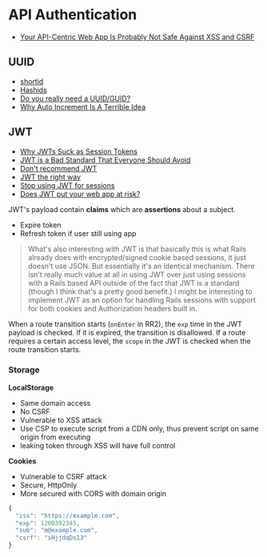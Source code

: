 # API Authentication

* [Your API-Centric Web App Is Probably Not Safe Against XSS and CSRF](http://www.redotheweb.com/2015/11/09/api-security.html)

## UUID

* [shortid](https://github.com/dylang/shortid)
* [Hashids](http://hashids.org/)
* [Do you really need a UUID/GUID?](https://rclayton.silvrback.com/do-you-really-need-a-uuid-guid)
* [Why Auto Increment Is A Terrible Idea](https://www.clever-cloud.com/blog/engineering/2015/05/20/why-auto-increment-is-a-terrible-idea/)

## JWT

* [Why JWTs Suck as Session Tokens](https://developer.okta.com/blog/2017/08/17/why-jwts-suck-as-session-tokens)
* [JWT is a Bad Standard That Everyone Should Avoid](https://paragonie.com/blog/2017/03/jwt-json-web-tokens-is-bad-standard-that-everyone-should-avoid)
* [Don't recommend JWT](https://github.com/shieldfy/API-Security-Checklist/issues/6#issuecomment-317308169)
* [JWT the right way](https://stormpath.com/blog/jwt-the-right-way)
* [Stop using JWT for sessions](http://cryto.net/~joepie91/blog/2016/06/13/stop-using-jwt-for-sessions/)
* [Does JWT put your web app at risk?](http://blog.prevoty.com/does-jwt-put-your-web-app-at-risk)

JWT's payload contain **claims** which are **assertions** about a subject.

* Expire token
* Refresh token if user still using app

> What's also interesting with JWT is that basically this is what Rails already does with encrypted/signed cookie based sessions, it just doesn't use JSON. But essentially it's an identical mechanism. There isn't really much value at all in using JWT over just using sessions with a Rails based API outside of the fact that JWT is a standard (though I think that's a pretty good benefit.) I might be interesting to implement JWT as an option for handling Rails sessions with support for both cookies and Authorization headers built in.

When a route transition starts (`onEnter` in RR2), the `exp` time in the JWT payload is checked. If it is expired, the transition is disallowed. If a route requires a certain access level, the `scope` in the JWT is checked when the route transition starts.

### Storage

**LocalStorage**

* Same domain access
* No CSRF
* Vulnerable to XSS attack
* Use CSP to execute script from a CDN only, thus prevent script on same origin from executing
* leaking token through XSS will have full control

**Cookies**

* Vulnerable to CSRF attack
* Secure, HttpOnly
* More secured with CORS with domain origin

```js
{
  "iss": "https://example.com",
  "exp": 1200392345,
  "sub": "m@example.com",
  "csrf": "sHjjdqDs13"
}
```